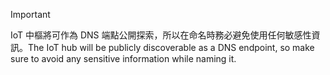 > [!IMPORTANT]
> <span data-ttu-id="8105f-101">IoT 中樞將可作為 DNS 端點公開探索，所以在命名時務必避免使用任何敏感性資訊。</span><span class="sxs-lookup"><span data-stu-id="8105f-101">The IoT hub will be publicly discoverable as a DNS endpoint, so make sure to avoid any sensitive information while naming it.</span></span>
>

